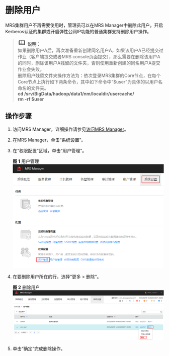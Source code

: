 # 删除用户<a name="ZH-CN_TOPIC_0173178011"></a>

MRS集群用户不再需要使用时，管理员可以在MRS Manager中删除此用户。开启Kerberos认证的集群或开启弹性公网IP功能的普通集群支持删除用户操作。

>![](public_sys-resources/icon-note.gif) **说明：**   
>如果删除用户A后，再次准备重新创建同名用户A，如果该用户A已经提交过作业（客户端提交或者MRS console页面提交），那么需要在删除该用户A的同时，删除该用户A残留的文件夹，否则使用重新创建的同名用户A提交作业会失败。  
>删除用户残留文件夹操作方法为：依次登录MRS集群的Core节点，在每个Core节点上执行如下两条命令，其中如下命令中“$user”为具体的以用户名命名的文件夹。  
>**cd /srv/BigData/hadoop/data1/nm/localdir/usercache/**  
>**rm -rf $user**  

## 操作步骤<a name="saeccf47691904896b9a5125b3967cb40"></a>

1.  访问MRS Manager，详细操作请参见[访问MRS Manager](访问MRS-Manager.md)。
2.  在MRS Manager，单击“系统设置”。
3.  在“权限配置”区域，单击“用户管理”。

    **图 1**  用户管理<a name="fig3220924259"></a>  
    ![](figures/用户管理.png "用户管理")

4.  在要删除用户所在的行，选择“更多  \>  删除“。

    **图 2**  删除用户<a name="fig178114820911"></a>  
    ![](figures/删除用户.png "删除用户")

5.  单击“确定”完成删除操作。

